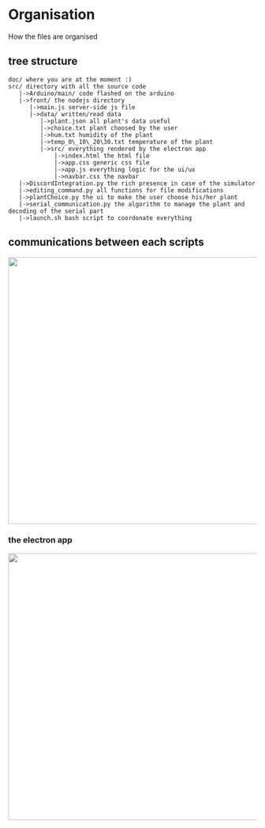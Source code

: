 # Organisation
How the files are organised

## tree structure
```
doc/ where you are at the moment :)
src/ directory with all the source code
   |->Arduino/main/ code flashed on the arduino
   |->front/ the nodejs directory
      |->main.js server-side js file
      |->data/ written/read data
         |->plant.json all plant's data useful
         |->choice.txt plant choosed by the user
         |->hum.txt humidity of the plant
         |->temp_0\_10\_20\30.txt temperature of the plant
         |->src/ everything rendered by the electron app
             |->index.html the html file
             |->app.css generic css file
             |->app.js everything logic for the ui/ux
             |->navbar.css the navbar
   |->DiscordIntegration.py the rich presence in case of the simulator
   |->editing_command.py all functions for file modifications
   |->plantChoice.py the ui to make the user choose his/her plant
   |->serial_communication.py the algorithm to manage the plant and decoding of the serial part
   |->launch.sh bash script to coordonate everything

```

## communications between each scripts
<img src="https://github.com/apoleon33/M-A-P/blob/main/doc/software/organisation_map.jpg" alt="" width="960" height="540">

<p></p>

### the electron app
<img src="https://github.com/apoleon33/M-A-P/blob/main/doc/software/organisation_map_electron.jpg" alt="" width="960" height="540">
